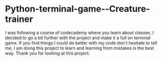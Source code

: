 # Python-terminal-game--Creature-trainer
I was following a course of codecademy where you learn about classes.
I decided to go a bit further with the project and make it a full on terminal game.
If you find things I could do better with my code don't hesitate to tell me, I am doing this project to learn and learning from mistakes is the best way.
Thank you for looking at this project. 
